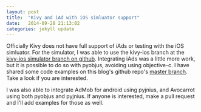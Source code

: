 ```yaml
---
layout: post
title:  "Kivy and iAd with iOS simluator support"
date:   2014-09-28 21:13:02
categories: jekyll update
---
```


Officially Kivy does not have full support of iAds or testing with the iOS simluator. For the simulator, I was able to use the kivy-ios branch at the [kivy-ios simulator branch on github](https://github.com/kivy/kivy-ios/tree/iphonesimulator "kivy-ios simulator branch on github"). Integrating iAds was a little more work, but it is possible to do so with pyobjus, avoiding using objective-c. I have shared some code examples on this blog's github repo's [master branch](https://github.com/matafc/hachimaru-blog "master branch"). Take a look if you are interested.


I was also able to integrate AdMob for android using pyjnius, and Avocarrot using both pyobjus and pyjnius. If anyone is interested, make a pull request and I'll add examples for those as well.